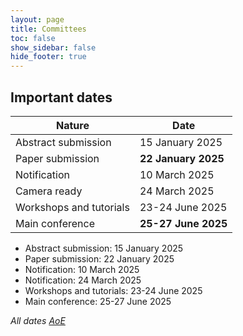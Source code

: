 ```yaml
---
layout: page
title: Committees
toc: false
show_sidebar: false
hide_footer: true
---
```


## Important dates

| Nature      | Date |
| ----------- | ----------- |
| Abstract submission      | 15 January 2025       |
| Paper submission   | __22 January 2025__        |
| Notification   | 10 March 2025        |
| Camera ready   | 24 March 2025        |
| Workshops and tutorials   | 23-24 June 2025        |
| Main conference   | __25-27 June 2025__        |


* Abstract submission: 15 January 2025
* Paper submission: 22 January 2025
* Notification: 10 March 2025
* Notification: 24 March 2025
* Workshops and tutorials: 23-24 June 2025
* Main conference: 25-27 June 2025

_All dates [AoE](https://en.wikipedia.org/wiki/Anywhere_on_Earth "anywhere on Earth")_
